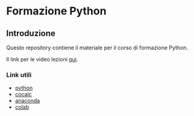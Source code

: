 # Formazione Python

## Introduzione

Questo repository contiene il materiale per il corso di formazione Python.

Il link per le video lezioni [qui](https://drive.google.com/drive/u/0/folders/1Gt0HNnjT-JbZmXq5L1XllexOlAwvEIcA).

### Link utili

- [python](https://www.python.org/downloads/)
- [cocalc](https://cocalc.com/)
- [anaconda](https://www.anaconda.com/)
- [colab](https://colab.research.google.com/)
